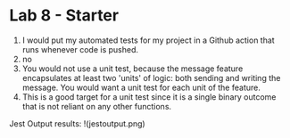 # Lab 8 - Starter
1) I would put my automated tests for my project in a Github action that runs whenever code is pushed.
2) no
3) You would not use a unit test, because the message feature encapsulates at least two 'units' of logic: both sending and writing the message. You would want a unit test for each unit of the feature.
4) This is a good target for a unit test since it is a single binary outcome that is not reliant on any other functions.

Jest Output results:
!(jestoutput.png)
